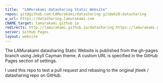 ```yaml
---
title:  "LAMurakami datasharing Static Website"
repos: git@github.com:LAMurakami/datasharing git@ak20:datasharing
w_url: https://datasharing.lamurakami.com
CNAME_target: lamurakami.github.io
redirects: http://lamurakami.github.io/datasharing https://lamurakami.github.io/datasharing http://datasharing.lamurakami.com
server: GitHub Pages
layout: website
---
```


The LAMurakami datasharing Static Website is published from the gh-pages branch using Jekyll Cayman theme. A custom URL is specified in the GitHub Pages section of settings.

I used this repo to test a pull request and rebasing to the original jtleek /
datasharing repo on GitHub.

